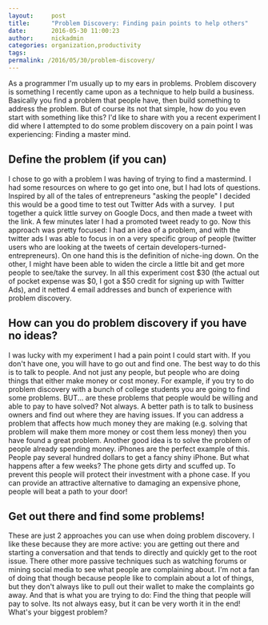 ```yaml
---
layout:     post
title:      "Problem Discovery: Finding pain points to help others"
date:       2016-05-30 11:00:23
author:     nickadmin
categories: organization,productivity
tags:  
permalink: /2016/05/30/problem-discovery/
---
```

As a programmer I'm usually up to my ears in problems. Problem discovery is something I recently came upon as a technique to help build a business. Basically you find a problem that people have, then build something to address the problem. But of course its not that simple, how do you even start with something like this? I'd like to share with you a recent experiment I did where I attempted to do some problem discovery on a pain point I was experiencing: Finding a master mind. 

## Define the problem (if you can)

I chose to go with a problem I was having of trying to find a mastermind. I had some resources on where to go get into one, but I had lots of questions. Inspired by all of the tales of entrepreneurs "asking the people" I decided this would be a good time to test out Twitter Ads with a survey.  I put together a quick little survey on Google Docs, and then made a tweet with the link. A few minutes later I had a promoted tweet ready to go. Now this approach was pretty focused: I had an idea of a problem, and with the twitter ads I was able to focus in on a very specific group of people (twitter users who are looking at the tweets of certain developers-turned-entrepreneurs). On one hand this is the definition of niche-ing down. On the other, I might have been able to widen the circle a little bit and get more people to see/take the survey. In all this experiment cost $30 (the actual out of pocket expense was $0, I got a $50 credit for signing up with Twitter Ads), and it netted 4 email addresses and bunch of experience with problem discovery. 

## How can you do problem discovery if you have no ideas?

I was lucky with my experiment I had a pain point I could start with. If you don't have one, you will have to go out and find one. The best way to do this is to talk to people. And not just any people, but people who are doing things that either make money or cost money. For example, if you try to do problem discovery with a bunch of college students you are going to find some problems. BUT... are these problems that people would be willing and able to pay to have solved? Not always. A better path is to talk to business owners and find out where they are having issues. If you can address a problem that affects how much money they are making (e.g. solving that problem will make them more money or cost them less money) then you have found a great problem. Another good idea is to solve the problem of people already spending money. iPhones are the perfect example of this. People pay several hundred dollars to get a fancy shiny iPhone. But what happens after a few weeks? The phone gets dirty and scuffed up. To prevent this people will protect their investment with a phone case. If you can provide an attractive alternative to damaging an expensive phone, people will beat a path to your door! 

## Get out there and find some problems!

These are just 2 approaches you can use when doing problem discovery. I like these because they are more active: you are getting out there and starting a conversation and that tends to directly and quickly get to the root issue. There other more passive techniques such as watching forums or mining social media to see what people are complaining about. I'm not a fan of doing that though because people like to complain about a lot of things, but they don't always like to pull out their wallet to make the complaints go away. And that is what you are trying to do: Find the thing that people will pay to solve. Its not always easy, but it can be very worth it in the end! What's your biggest problem?
<!--stackedit_data:
eyJoaXN0b3J5IjpbLTg4MTg1ODI0MV19
-->